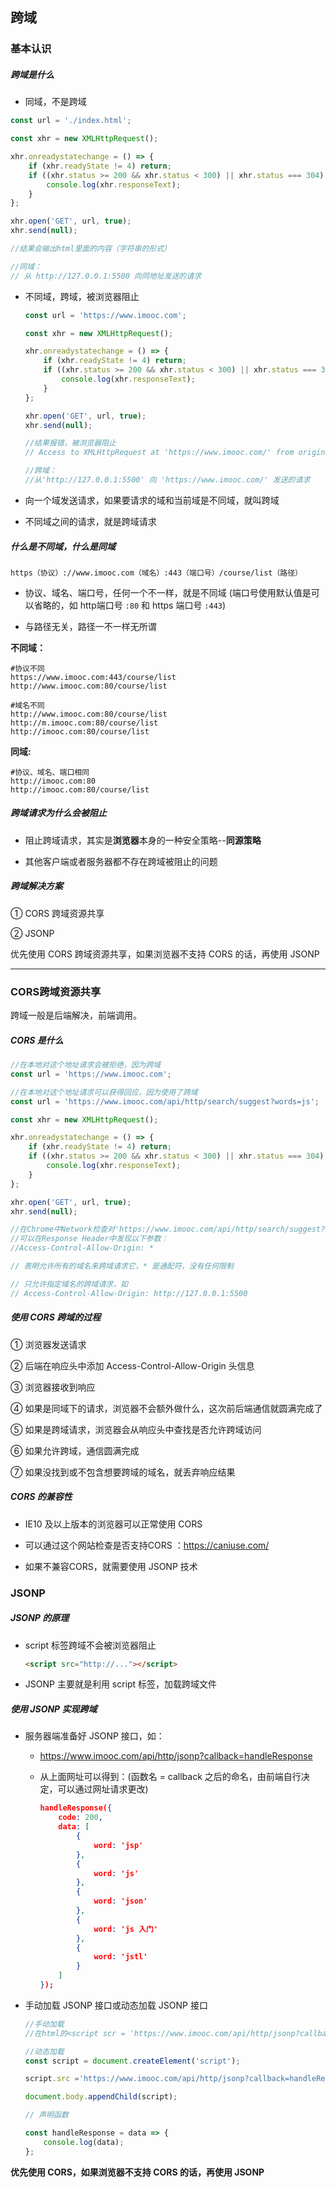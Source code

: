 ## 跨域

### 基本认识

##### 跨域是什么

- 同域，不是跨域

```javascript
const url = './index.html';

const xhr = new XMLHttpRequest();

xhr.onreadystatechange = () => {
    if (xhr.readyState != 4) return;
    if ((xhr.status >= 200 && xhr.status < 300) || xhr.status === 304) {
        console.log(xhr.responseText);
    }
};

xhr.open('GET', url, true);
xhr.send(null);

//结果会输出html里面的内容（字符串的形式）

//同域：
// 从 http://127.0.0.1:5500 向同地址发送的请求
```



- 不同域，跨域，被浏览器阻止

   ```javascript
   const url = 'https://www.imooc.com';
   
   const xhr = new XMLHttpRequest();
   
   xhr.onreadystatechange = () => {
       if (xhr.readyState != 4) return;
       if ((xhr.status >= 200 && xhr.status < 300) || xhr.status === 304) {
           console.log(xhr.responseText);
       }
   };
   
   xhr.open('GET', url, true);
   xhr.send(null);
   
   //结果报错，被浏览器阻止
   // Access to XMLHttpRequest at 'https://www.imooc.com/' from origin 'http://127.0.0.1:5500' has been blocked by CORS policy: No 'Access-Control-Allow-Origin' header is present on the requested resource
   
   //跨域：
   //从'http://127.0.0.1:5500' 向 'https://www.imooc.com/' 发送的请求
   ```

-  向一个域发送请求，如果要请求的域和当前域是不同域，就叫跨域

- 不同域之间的请求，就是跨域请求



##### 什么是不同域，什么是同域

```shell
https（协议）://www.imooc.com（域名）:443（端口号）/course/list（路径）
```

- 协议、域名、端口号，任何一个不一样，就是不同域 (端口号使用默认值是可以省略的，如 http端口号 `:80` 和 https 端口号 `:443`)

- 与路径无关，路径一不一样无所谓



**不同域：**

```shell
#协议不同
https://www.imooc.com:443/course/list
http://www.imooc.com:80/course/list
```

```shell
#域名不同
http://www.imooc.com:80/course/list
http://m.imooc.com:80/course/list
http://imooc.com:80/course/list
```



**同域:**

```shell
#协议、域名、端口相同
http://imooc.com:80
http://imooc.com:80/course/list
```



##### 跨域请求为什么会被阻止

- 阻止跨域请求，其实是**浏览器**本身的一种安全策略--**同源策略**

- 其他客户端或者服务器都不存在跨域被阻止的问题



##### 跨域解决方案

① CORS 跨域资源共享

② JSONP

优先使用 CORS 跨域资源共享，如果浏览器不支持 CORS 的话，再使用 JSONP

****

### CORS跨域资源共享

跨域一般是后端解决，前端调用。



##### CORS 是什么

   ```javascript
   //在本地对这个地址请求会被拒绝，因为跨域
   const url = 'https://www.imooc.com'; 
   
   //在本地对这个地址请求可以获得回应，因为使用了跨域
   const url = 'https://www.imooc.com/api/http/search/suggest?words=js'; 
   
   const xhr = new XMLHttpRequest();
   
   xhr.onreadystatechange = () => {
       if (xhr.readyState != 4) return;
       if ((xhr.status >= 200 && xhr.status < 300) || xhr.status === 304) {
           console.log(xhr.responseText);
       }
   };
   
   xhr.open('GET', url, true);
   xhr.send(null);
   
   //在Chrome中Network检查对'https://www.imooc.com/api/http/search/suggest?words=js'的请求
   //可以在Response Header中发现以下参数：
   //Access-Control-Allow-Origin: *
   
   // 表明允许所有的域名来跨域请求它，* 是通配符，没有任何限制
   
   // 只允许指定域名的跨域请求，如
   // Access-Control-Allow-Origin: http://127.0.0.1:5500
   ```



##### 使用 CORS 跨域的过程

 ① 浏览器发送请求

 ② 后端在响应头中添加 Access-Control-Allow-Origin 头信息

 ③ 浏览器接收到响应

 ④ 如果是同域下的请求，浏览器不会额外做什么，这次前后端通信就圆满完成了

 ⑤ 如果是跨域请求，浏览器会从响应头中查找是否允许跨域访问

 ⑥ 如果允许跨域，通信圆满完成

 ⑦ 如果没找到或不包含想要跨域的域名，就丢弃响应结果



##### CORS 的兼容性

- IE10 及以上版本的浏览器可以正常使用 CORS

- 可以通过这个网站检查是否支持CORS ：https://caniuse.com/

- 如果不兼容CORS，就需要使用 JSONP 技术



### JSONP

##### JSONP 的原理

- script 标签跨域不会被浏览器阻止 

  ```html
  <script src="http://..."></script>
  ```

  

- JSONP 主要就是利用 script 标签，加载跨域文件



##### 使用 JSONP 实现跨域

- 服务器端准备好 JSONP 接口，如：

  - https://www.imooc.com/api/http/jsonp?callback=handleResponse

  - 从上面网址可以得到：(函数名 = callback 之后的命名，由前端自行决定，可以通过网址请求更改)

    ```json
    handleResponse({
        code: 200,
        data: [
            {
                word: 'jsp'
            },
            {
                word: 'js'
            },
            {
                word: 'json'
            },
            {
                word: 'js 入门'
            },
            {
                word: 'jstl'
            }
        ]
    });
    ```

    

- 手动加载 JSONP 接口或动态加载 JSONP 接口

   ```javascript
   //手动加载
   //在html的<script scr = 'https://www.imooc.com/api/http/jsonp?callback=handleResponse'></script>
   
   //动态加载
   const script = document.createElement('script');
   
   script.src ='https://www.imooc.com/api/http/jsonp?callback=handleResponse';
   
   document.body.appendChild(script);
   
   // 声明函数
   
   const handleResponse = data => {
       console.log(data);
   };
   ```

**优先使用 CORS，如果浏览器不支持 CORS 的话，再使用 JSONP**

